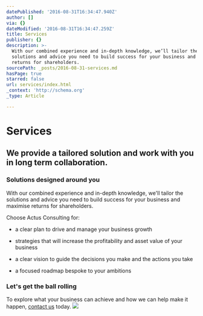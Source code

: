 ```yaml
---
datePublished: '2016-08-31T16:34:47.940Z'
author: []
via: {}
dateModified: '2016-08-31T16:34:47.259Z'
title: Services
publisher: {}
description: >-
  With our combined experience and in-depth knowledge, we’ll tailor the
  solutions and advice you need to build success for your business and maximise
  returns for shareholders.
sourcePath: _posts/2016-08-31-services.md
hasPage: true
starred: false
url: services/index.html
_context: 'http://schema.org'
_type: Article

---
```

# Services

## We provide a tailored solution and work with you in long term collaboration.

### Solutions designed around you

With our combined experience and in-depth knowledge, we'll tailor the solutions and advice you need to build success for your business and maximise returns for shareholders.

Choose Actus Consulting for:

* a clear plan to drive and manage your business growth

* strategies that will increase the profitability and asset value of your business

* a clear vision to guide the decisions you make and the actions you take

* a focused roadmap bespoke to your ambitions

### Let's get the ball rolling

To explore what your business can achieve and how we can help make it happen, [contact us][0] today.
![](https://the-grid-user-content.s3-us-west-2.amazonaws.com/ee6a22bb-bcae-4cf7-93b4-bd18ecefdb63.jpg)

[0]: http://www.actusconsulting.co.uk/#!contact/cgv7